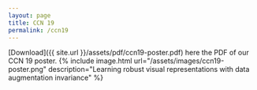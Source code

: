 ```yaml
---
layout: page
title: CCN 19
permalink: /ccn19
---
```

[Download]({{ site.url }}/assets/pdf/ccn19-poster.pdf) here the PDF of our CCN 19 poster.
{% include image.html url="/assets/images/ccn19-poster.png" description="Learning robust visual representations with data augmentation invariance" %}
